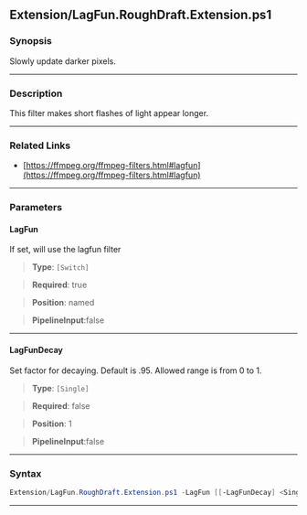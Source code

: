 
Extension/LagFun.RoughDraft.Extension.ps1
-----------------------------------------
### Synopsis
Slowly update darker pixels.

---
### Description

This filter makes short flashes of light appear longer.

---
### Related Links
* [https://ffmpeg.org/ffmpeg-filters.html#lagfun](https://ffmpeg.org/ffmpeg-filters.html#lagfun)



---
### Parameters
#### **LagFun**

If set, will use the lagfun filter



> **Type**: ```[Switch]```

> **Required**: true

> **Position**: named

> **PipelineInput**:false



---
#### **LagFunDecay**

Set factor for decaying. Default is .95. Allowed range is from 0 to 1.



> **Type**: ```[Single]```

> **Required**: false

> **Position**: 1

> **PipelineInput**:false



---
### Syntax
```PowerShell
Extension/LagFun.RoughDraft.Extension.ps1 -LagFun [[-LagFunDecay] <Single>] [<CommonParameters>]
```
---



